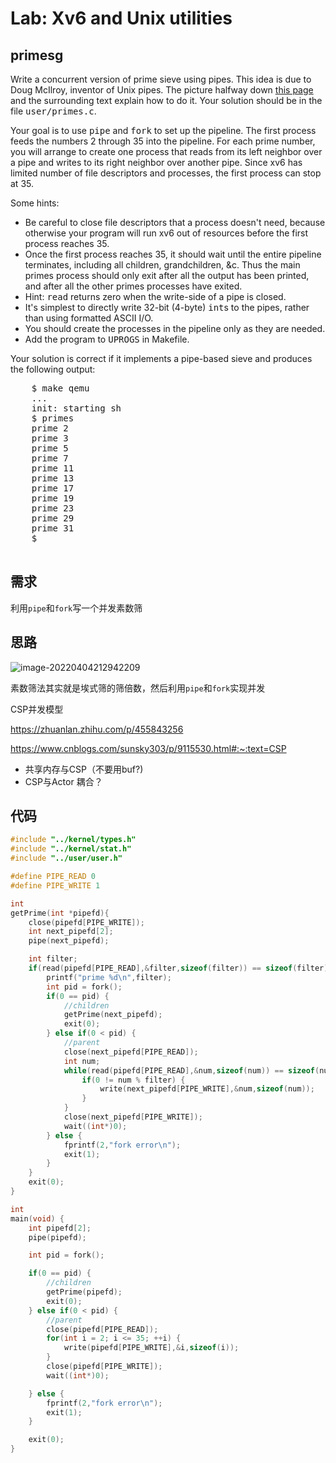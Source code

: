 # Lab: Xv6 and Unix utilities

## primesg

<div class="required">
  <p>Write a concurrent version of prime sieve using pipes.  This idea
    is due to Doug McIlroy, inventor of Unix pipes.  The picture
    halfway down <a href="http://swtch.com/~rsc/thread/">this page</a>
    and the surrounding text explain how to do it.  Your
    solution should be in the file <tt>user/primes.c</tt>.
</div>
<p>Your goal is to use <tt>pipe</tt> and <tt>fork</tt> to set up
the pipeline. The first process feeds the numbers 2 through 35
into the pipeline.  For each prime number, you will arrange to
create one process that reads from its left neighbor over a pipe
and writes to its right neighbor over another pipe. Since xv6 has
limited number of file descriptors and processes, the first
process can stop at 35.</p>



<p>Some hints:
  <ul>
    <li>Be careful to close file descriptors that a process doesn't
    need, because otherwise your program will run xv6 out of resources
    before the first process reaches 35.
    <li>Once the first process reaches 35, it should wait until the
entire pipeline terminates, including all children, grandchildren,
&c. Thus the main primes process should only exit after all the
output has been printed, and after all the other primes processes
have exited.
    <li>Hint: <tt>read</tt> returns zero when the write-side of
a pipe is closed.
	<li>It's simplest to directly write 32-bit (4-byte) <tt>int</tt>s to the
    pipes, rather than using formatted ASCII I/O.
	<li>You should create the processes in the pipeline only as they are
  needed.
	<li>Add the program to <tt>UPROGS</tt> in Makefile.
  </ul>


<p>Your solution is correct if it implements a pipe-based
sieve and produces the following output:
  <pre>
    $ <kbd>make qemu</kbd>
    ...
    init: starting sh
    $ <kbd>primes</kbd>
    prime 2
    prime 3
    prime 5
    prime 7
    prime 11
    prime 13
    prime 17
    prime 19
    prime 23
    prime 29
    prime 31
    $
  </pre>

## 需求

利用`pipe`和`fork`写一个并发素数筛

## 思路

![image-20220404212942209](../../../../../../.config/Typora/typora-user-images/image-20220404212942209.png)

素数筛法其实就是埃式筛的筛倍数，然后利用`pipe`和`fork`实现并发

CSP并发模型

https://zhuanlan.zhihu.com/p/455843256

https://www.cnblogs.com/sunsky303/p/9115530.html#:~:text=CSP

* 共享内存与CSP（不要用buf?)
* CSP与Actor 耦合？





## 代码

```c
#include "../kernel/types.h"
#include "../kernel/stat.h"
#include "../user/user.h"

#define PIPE_READ 0
#define PIPE_WRITE 1

int 
getPrime(int *pipefd){
	close(pipefd[PIPE_WRITE]);
	int next_pipefd[2];
	pipe(next_pipefd);

	int filter;
	if(read(pipefd[PIPE_READ],&filter,sizeof(filter)) == sizeof(filter)) {
		printf("prime %d\n",filter);
		int pid = fork();
		if(0 == pid) {
			//children
			getPrime(next_pipefd);
			exit(0);
		} else if(0 < pid) {
			//parent
			close(next_pipefd[PIPE_READ]);
			int num;
			while(read(pipefd[PIPE_READ],&num,sizeof(num)) == sizeof(num)) {
				if(0 != num % filter) {
					write(next_pipefd[PIPE_WRITE],&num,sizeof(num));
				}
			}
			close(next_pipefd[PIPE_WRITE]);
			wait((int*)0);
		} else {
			fprintf(2,"fork error\n");
			exit(1);
		}
	}
	exit(0);
}

int
main(void) {
	int pipefd[2];
	pipe(pipefd);

	int pid = fork();

	if(0 == pid) {
		//children 
		getPrime(pipefd);
		exit(0);
	} else if(0 < pid) {
		//parent
		close(pipefd[PIPE_READ]);
		for(int i = 2; i <= 35; ++i) {
			write(pipefd[PIPE_WRITE],&i,sizeof(i));
		}
		close(pipefd[PIPE_WRITE]);
		wait((int*)0);

	} else {
		fprintf(2,"fork error\n");
		exit(1);
	}

	exit(0);
} 
```

